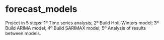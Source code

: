 # forecast_models
Project in 5 steps: 1º Time series analysis; 2º Build Holt-Winters model; 3º Build ARIMA model; 4º Build SARIMAX model; 5º  Analysis of results between models.
